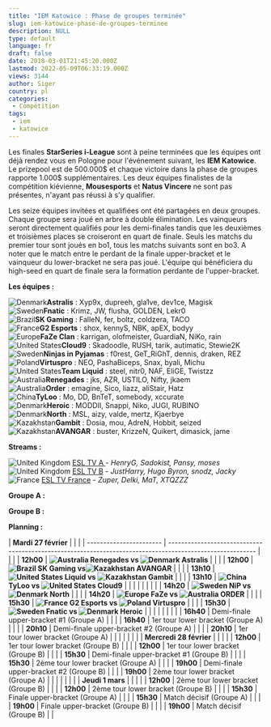 ```yaml
---
title: "IEM Katowice : Phase de groupes terminée"
slug: iem-katowice-phase-de-groupes-terminee
description: NULL
type: default
language: fr
draft: false
date: 2018-03-01T21:45:20.000Z
lastmod: 2022-05-09T06:33:19.000Z
views: 3144
author: Siger
country: pl
categories:
 - Compétition
tags:
 - iem
 - katowice
---
```

Les finales **StarSeries i-League** sont à peine terminées que les équipes ont déjà rendez vous en Pologne pour l'événement suivant, les **IEM Katowice**. Le prizepool est de 500.000$ et chaque victoire dans la phase de groupes rapporte 1.000$ supplémentaires. Les deux équipes finalistes de la compétition kiévienne, **Mousesports** et **Natus Vincere** ne sont pas présentes, n'ayant pas réussi à s'y qualifier.

Les seize équipes invitées et qualifiées ont été partagées en deux groupes. Chaque groupe sera joué en arbre à double élimination. Les vainqueurs seront directement qualifiés pour les demi-finales tandis que les deuxièmes et troisièmes places se croiseront en quart de finale. Seuls les matchs du premier tour sont joués en bo1, tous les matchs suivants sont en bo3\. A noter que le match entre le perdant de la finale upper-bracket et le vainqueur du lower-bracket ne sera pas joué. L'équipe qui bénéficiera du high-seed en quart de finale sera la formation perdante de l'upper-bracket.

**Les équipes :**

![Denmark](/images/countries/dk.svg)**⁠Astralis** : Xyp9x, dupreeh, gla1ve, dev1ce, Magisk  
![Sweden](/images/countries/se.svg)⁠**Fnatic** : Krimz, JW, flusha, GOLDEN, Lekr0  
![Brazil](/images/countries/br.svg)⁠**SK Gaming** : FalleN, fer, boltz, coldzera, TACO  
![France](/images/countries/fr.svg)⁠**G2 Esports** : shox, kennyS, NBK, apEX, bodyy  
![Europe](/images/countries/eu.svg)**⁠FaZe Clan** : karrigan, olofmeister, GuardiaN, NiKo, rain  
![United States](/images/countries/us.svg)⁠**Cloud9** : Skadoodle, RUSH, tarik, autimatic, Stewie2K  
![Sweden](/images/countries/se.svg)⁠**Ninjas in Pyjamas** : f0rest, GeT\_RiGhT, dennis, draken, REZ  
![Poland](/images/countries/pl.svg)**⁠Virtuspro** : NEO, PashaBiceps, Snax, byali, Michu  
![United States](/images/countries/us.svg)⁠**Team Liquid** : steel, nitr0, NAF, EliGE, Twistzz  
![Australia](/images/countries/au.svg)⁠**Renegades** : jks, AZR, USTILO, Nifty, jkaem  
![Australia](/images/countries/au.svg)⁠**Order** : emagine, Sico, liazz, aliStair, Hatz  
![China](/images/countries/cn.svg)⁠**TyLoo** : Mo, DD, BnTeT, somebody, xccurate  
![Denmark](/images/countries/dk.svg)⁠**Heroic** : MODDII, Snappi, Niko, JUGI, RUBINO  
![Denmark](/images/countries/dk.svg)⁠**North** : MSL, aizy, valde, mertz, Kjaerbye  
![Kazakhstan](/images/countries/kz.svg)⁠**Gambit** : Dosia, mou, AdreN, Hobbit, seized  
![Kazakhstan](/images/countries/kz.svg)⁠**AVANGAR** : buster, KrizzeN, Quikert, dimasick, jame

**Streams :** 

![United Kingdom](/images/countries/gb.svg)⁠ [ESL TV A ](https://www.twitch.tv/esl%5Fcsgo)\- _HenryG, Sadokist, Pansy, moses_  
![United Kingdom](/images/countries/gb.svg)⁠ [ESL TV B](https://www.twitch.tv/esl%5Fcsgob) \- _JustHarry, Hugo Byron, snodz, Jacky_  
![France](/images/countries/fr.svg)⁠ [ESL TV France](https://www.twitch.tv/esl%5Fcsgo%5Ffr) \- _Zuper, Delki, MaT, XTQZZZ_

**Groupe A :**
  
  
**Groupe B :**

**Planning :**

| **Mardi 27 février**    |                                                                                                           |  |
| ----------------------- | --------------------------------------------------------------------------------------------------------- |  |
| | **12h00**             | **![Australia](/images/countries/au.svg)⁠ Renegades vs ![Denmark](/images/countries/dk.svg)⁠ Astralis**   |  |
| | **12h00**             | **![Brazil](/images/countries/br.svg)⁠ SK Gaming vs![Kazakhstan](/images/countries/kz.svg)⁠ AVANGAR**     |  |
| | **13h10**             | **![United States](/images/countries/us.svg)⁠ Liquid vs ![Kazakhstan](/images/countries/kz.svg)⁠ Gambit** |  |
| | **13h10**             | **![China](/images/countries/cn.svg)⁠ TyLoo vs ![United States](/images/countries/us.svg)⁠ Cloud9**       |  |
| |                       |                                                                                                           |  |
| | **14h20**             | **![Sweden](/images/countries/se.svg)⁠ NiP vs ![Denmark](/images/countries/dk.svg)⁠ North**               |  |
| | **14h20**             | **![Europe](/images/countries/eu.svg)⁠ FaZe vs ![Australia](/images/countries/au.svg)⁠ ORDER**            |  |
| | **15h30**             | **![France](/images/countries/fr.svg)⁠ G2 Esports vs ![Poland](/images/countries/pl.svg)⁠ Virtuspro**     |  |
| | **15h30**             | **![Sweden](/images/countries/se.svg)⁠ Fnatic vs ![Denmark](/images/countries/dk.svg)⁠ Heroic**           |  |
| |                       |                                                                                                           |  |
| | **16h40**             | Demi-finale upper-bracket #1 (Groupe A)                                                                   |  |
| | **16h40**             | 1er tour lower bracket (Groupe A)                                                                         |  |
| | **20h10**             | Demi-finale upper-bracket #2 (Groupe A)                                                                   |  |
| | **20h10**             | 1er tour lower bracket (Groupe A)                                                                         |  |
| |                       |                                                                                                           |  |
| **Mercredi 28 février** |                                                                                                           |  |
| | **12h00**             | 1er tour lower bracket (Groupe B)                                                                         |  |
| | **12h00**             | 1er tour lower bracket (Groupe B)                                                                         |  |
| | **15h30**             | Demi-finale upper-bracket #1 (Groupe B)                                                                   |  |
| | **15h30**             | 2ème tour lower bracket (Groupe A)                                                                        |  |
| | **19h00**             | Demi-finale upper-bracket #2 (Groupe B)                                                                   |  |
| | **19h00**             | 2ème tour lower bracket (Groupe A)                                                                        |  |
| |                       |                                                                                                           |  |
| **Jeudi 1 mars**        |                                                                                                           |  |
| | **12h00**             | 2ème tour lower bracket (Groupe B)                                                                        |  |
| | **12h00**             | 2ème tour lower bracket (Groupe B)                                                                        |  |
| | **15h30**             | Finale upper-bracket (Groupe A)                                                                           |  |
| | **15h30**             | Match décisif (Groupe A)                                                                                  |  |
| | **19h00**             | Finale upper-bracket (Groupe B)                                                                           |  |
| | **19h00**             | Match décisif (Groupe B)                                                                                  |  |
